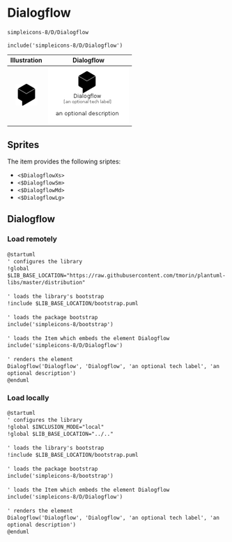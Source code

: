 # Dialogflow


```text
simpleicons-8/D/Dialogflow
```

```text
include('simpleicons-8/D/Dialogflow')
```



| Illustration | Dialogflow |
| :---: | :---: |
| ![illustration for Illustration](../../simpleicons-8/D/Dialogflow.png) | ![illustration for Dialogflow](../../simpleicons-8/D/Dialogflow.Local.png) |



## Sprites
The item provides the following sriptes:

- `<$DialogflowXs>`
- `<$DialogflowSm>`
- `<$DialogflowMd>`
- `<$DialogflowLg>`





## Dialogflow

### Load remotely
```plantuml
@startuml
' configures the library
!global $LIB_BASE_LOCATION="https://raw.githubusercontent.com/tmorin/plantuml-libs/master/distribution"

' loads the library's bootstrap
!include $LIB_BASE_LOCATION/bootstrap.puml

' loads the package bootstrap
include('simpleicons-8/bootstrap')

' loads the Item which embeds the element Dialogflow
include('simpleicons-8/D/Dialogflow')

' renders the element
Dialogflow('Dialogflow', 'Dialogflow', 'an optional tech label', 'an optional description')
@enduml
```

### Load locally
```plantuml
@startuml
' configures the library
!global $INCLUSION_MODE="local"
!global $LIB_BASE_LOCATION="../.."

' loads the library's bootstrap
!include $LIB_BASE_LOCATION/bootstrap.puml

' loads the package bootstrap
include('simpleicons-8/bootstrap')

' loads the Item which embeds the element Dialogflow
include('simpleicons-8/D/Dialogflow')

' renders the element
Dialogflow('Dialogflow', 'Dialogflow', 'an optional tech label', 'an optional description')
@enduml
```

